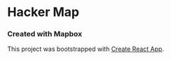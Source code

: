 # Hacker Map

### Created with Mapbox


This project was bootstrapped with [Create React App](https://github.com/facebookincubator/create-react-app).